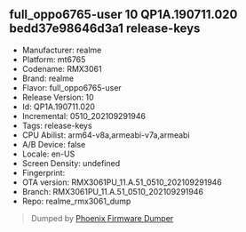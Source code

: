 ## full_oppo6765-user 10 QP1A.190711.020 bedd37e98646d3a1 release-keys
- Manufacturer: realme
- Platform: mt6765
- Codename: RMX3061
- Brand: realme
- Flavor: full_oppo6765-user
- Release Version: 10
- Id: QP1A.190711.020
- Incremental: 0510_202109291946
- Tags: release-keys
- CPU Abilist: arm64-v8a,armeabi-v7a,armeabi
- A/B Device: false
- Locale: en-US
- Screen Density: undefined
- Fingerprint: 
- OTA version: RMX3061PU_11.A.51_0510_202109291946
- Branch: RMX3061PU_11.A.51_0510_202109291946
- Repo: realme_rmx3061_dump


>Dumped by [Phoenix Firmware Dumper](https://github.com/DroidDumps/phoenix_firmware_dumper)
